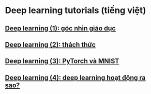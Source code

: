 # Deep learning tutorials (tiếng việt)

## [Deep learning (1): góc nhìn giáo dục](http://khanhxnguyen.com/deep-learning-1-goc-nhin-giao-duc/)
## [Deep learning (2): thách thức](http://khanhxnguyen.com/deep-learning-2-thach-thuc/)
## [Deep learning (3): PyTorch và MNIST](http://khanhxnguyen.com/deep-learning-3/)
## [Deep learning (4): deep learning hoạt động ra sao?](http://khanhxnguyen.com/deep-learning-4-wp/)
